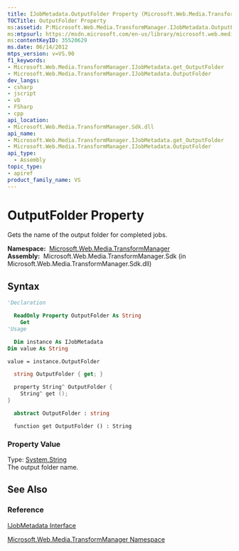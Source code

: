 ```yaml
---
title: IJobMetadata.OutputFolder Property (Microsoft.Web.Media.TransformManager)
TOCTitle: OutputFolder Property
ms:assetid: P:Microsoft.Web.Media.TransformManager.IJobMetadata.OutputFolder
ms:mtpsurl: https://msdn.microsoft.com/en-us/library/microsoft.web.media.transformmanager.ijobmetadata.outputfolder(v=VS.90)
ms:contentKeyID: 35520629
ms.date: 06/14/2012
mtps_version: v=VS.90
f1_keywords:
- Microsoft.Web.Media.TransformManager.IJobMetadata.get_OutputFolder
- Microsoft.Web.Media.TransformManager.IJobMetadata.OutputFolder
dev_langs:
- csharp
- jscript
- vb
- FSharp
- cpp
api_location:
- Microsoft.Web.Media.TransformManager.Sdk.dll
api_name:
- Microsoft.Web.Media.TransformManager.IJobMetadata.get_OutputFolder
- Microsoft.Web.Media.TransformManager.IJobMetadata.OutputFolder
api_type:
  - Assembly
topic_type:
- apiref
product_family_name: VS
---
```


# OutputFolder Property

Gets the name of the output folder for completed jobs.

**Namespace:**  [Microsoft.Web.Media.TransformManager](microsoft-web-media-transformmanager-namespace.md)  
**Assembly:**  Microsoft.Web.Media.TransformManager.Sdk (in Microsoft.Web.Media.TransformManager.Sdk.dll)

## Syntax

```vb
'Declaration

  ReadOnly Property OutputFolder As String
    Get
'Usage

  Dim instance As IJobMetadata
Dim value As String

value = instance.OutputFolder
```

```csharp
  string OutputFolder { get; }
```

```cpp
  property String^ OutputFolder {
    String^ get ();
}
```

``` fsharp
  abstract OutputFolder : string
```

```jscript
  function get OutputFolder () : String
```

### Property Value

Type: [System.String](https://msdn.microsoft.com/library/s1wwdcbf)  
The output folder name.  

## See Also

### Reference

[IJobMetadata Interface](ijobmetadata-interface-microsoft-web-media-transformmanager.md)

[Microsoft.Web.Media.TransformManager Namespace](microsoft-web-media-transformmanager-namespace.md)

